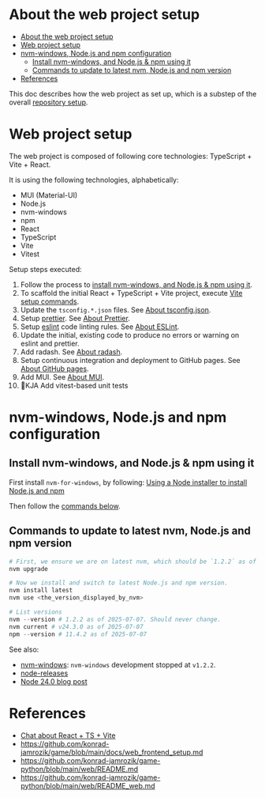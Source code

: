 
# About the web project setup

- [About the web project setup](#about-the-web-project-setup)
- [Web project setup](#web-project-setup)
- [nvm-windows, Node.js and npm configuration](#nvm-windows-nodejs-and-npm-configuration)
  - [Install nvm-windows, and Node.js \& npm using it](#install-nvm-windows-and-nodejs--npm-using-it)
  - [Commands to update to latest nvm, Node.js and npm version](#commands-to-update-to-latest-nvm-nodejs-and-npm-version)
- [References](#references)

This doc describes how the web project as set up, which is a substep of the overall [repository setup](./about_setup_repo.md).

# Web project setup

The web project is composed of following core technologies: TypeScript + Vite + React.

It is using the following technologies, alphabetically:

- MUI (Material-UI)
- Node.js
- nvm-windows
- npm
- React
- TypeScript
- Vite
- Vitest

Setup steps executed:

1. Follow the process to [install nvm-windows, and Node.js & npm using it](#install-nvm-windows-and-nodejs--npm-using-it).
2. To scaffold the initial React + TypeScript + Vite project, execute [Vite setup commands](about_vite.md#vite-setup-commands).
3. Update the `tsconfig.*.json` files. See [About tsconfig.json](about_tsconfig.md).
4. Setup [prettier]. See [About Prettier](about_prettier.md).
5. Setup [eslint] code linting rules. See [About ESLint](about_eslint.md).
6. Update the initial, existing code to produce no errors or warning on eslint and prettier.
7. Add radash. See [About radash](about_radash_lodash.md).
8. Setup continuous integration and deployment to GitHub pages. See [About GitHub pages](about_github_pages.md).
9. Add MUI. See [About MUI](about_mui.md).
10. 🚧KJA Add vitest-based unit tests

# nvm-windows, Node.js and npm configuration

## Install nvm-windows, and Node.js & npm using it

First install `nvm-for-windows`, by following: [Using a Node installer to install Node.js and npm][npm-use-nvm]

Then follow the [commands below](#commands-to-update-to-latest-nvm-nodejs-and-npm-version).

## Commands to update to latest nvm, Node.js and npm version

```powershell
# First, we ensure we are on latest nvm, which should be `1.2.2` as of 2025-07-07 and never go above that.
nvm upgrade

# Now we install and switch to latest Node.js and npm version.
nvm install latest
nvm use <the_version_displayed_by_nvm>

# List versions
nvm --version # 1.2.2 as of 2025-07-07. Should never change.
nvm current # v24.3.0 as of 2025-07-07
npm --version # 11.4.2 as of 2025-07-07
```

See also:

- [nvm-windows]: `nvm-windows` development stopped at `v1.2.2`.
- [node-releases]
- [Node 24.0 blog post][node-24.0-blog]

# References

- [Chat about React + TS + Vite]
- https://github.com/konrad-jamrozik/game/blob/main/docs/web_frontend_setup.md
- https://github.com/konrad-jamrozik/game-python/blob/main/web/README.md
- https://github.com/konrad-jamrozik/game-python/blob/main/web/README_web.md

[Chat about React + TS + Vite]: https://chatgpt.com/c/684e85cf-dc74-8011-ae8b-18e5d8a16be4
[eslint]: https://eslint.org/
[node-24.0-blog]: https://nodejs.org/en/blog/release/v24.0.0
[node-releases]: https://nodejs.org/en/about/previous-releases
[npm-use-nvm]: https://docs.npmjs.com/downloading-and-installing-node-js-and-npm#using-a-node-version-manager-to-install-nodejs-and-npm
[nvm-windows]: https://github.com/coreybutler/nvm-windows
[prettier]: https://prettier.io/
